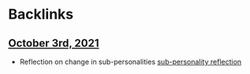 
# Backlinks
## [October 3rd, 2021](<October 3rd, 2021.md>)
- Reflection on change in sub-personalities [sub-personality reflection](<sub-personality reflection.md>)

